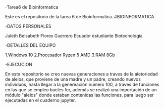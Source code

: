 -Tarea6 de Bioinformatica

Este es el repositorio de la tarea 6 de Bioinformatica. #BIOINFORMATICA

-DATOS PERSONALES

Juleth Belsabeth Flores Guerrero
Ecuador
estudiante
Biotecnologia

-DETALLES DEL EQUIPO

1.Windows 10
2.Procesador Ryzen 5 AMD
3.RAM 8Gb

-EJECUCION

En este repositorio se creo nuevas generaciones a traves de la aletoriedad  de alelos, que proviene de una madre y un padre, creando nuevos individuos, hasta llegar a la genereacion numero 100, a traves de funciones en las que se empleo bucles for, además se realizó una importación de un módulo "alelos" donde estaban contenidas las funciones, para luego ser ejecutadas en el cuaderno jupyter.
